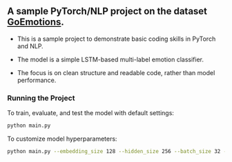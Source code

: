 ## A sample PyTorch/NLP project on the dataset [GoEmotions](https://huggingface.co/datasets/google-research-datasets/go_emotions).

- This is a sample project to demonstrate basic coding skills in PyTorch and NLP.

- The model is a simple LSTM-based multi-label emotion classifier.

- The focus is on clean structure and readable code, rather than model performance.

### Running the Project
To train, evaluate, and test the model with default settings:

```bash
python main.py
```

To customize model hyperparameters:

```bash
python main.py --embedding_size 128 --hidden_size 256 --batch_size 32 --epochs 5 --shuffle
```

